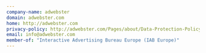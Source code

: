 ```yaml
---
company-name: adwebster
domain: adwebster.com
home: http://adwebster.com
privacy-policy: http://adwebster.com/Pages/about/Data-Protection-Policy.aspx
email: info@adwebster.com
member-of: "Interactive Advertising Bureau Europe (IAB Europe)"
---
```




